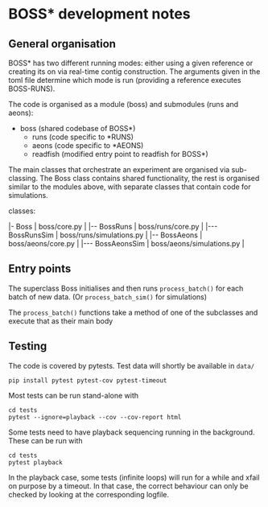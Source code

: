 # BOSS* development notes

## General organisation


BOSS* has two different running modes: either using a given reference or creating its on via real-time contig construction.
The arguments given in the toml file determine which mode is run (providing a reference executes BOSS-RUNS).

The code is organised as a module (boss) and submodules (runs and aeons):

- boss (shared codebase of BOSS*)
  - runs (code specific to *RUNS)
  - aeons (code specific to *AEONS)
  - readfish (modified entry point to readfish for BOSS*)


The main classes that orchestrate an experiment are organised via sub-classing.
The Boss class contains shared functionality, the rest is organised similar to the modules above, 
with separate classes that contain code for simulations.


classes:

|- Boss               |   boss/core.py              |
|-- BossRuns          |   boss/runs/core.py         |
|--- BossRunsSim      |   boss/runs/simulations.py  |
|-- BossAeons         |   boss/aeons/core.py        |
|--- BossAeonsSim     |   boss/aeons/simulations.py |


## Entry points

The superclass Boss initialises and then runs `process_batch()` for each batch of new data. (Or `process_batch_sim()` for simulations)

The `process_batch()` functions take a method of one of the subclasses and execute that as their main body





## Testing

The code is covered by pytests. Test data will shortly be available in `data/`

```shell
pip install pytest pytest-cov pytest-timeout
```

Most tests can be run stand-alone with

```shell
cd tests
pytest --ignore=playback --cov --cov-report html 
```

Some tests need to have playback sequencing running in the background.
These can be run with

```shell
cd tests
pytest playback 
```

In the playback case, some tests (infinite loops) will run for a while and xfail on purpose by a timeout.
In that case, the correct behaviour can only be checked by looking at the corresponding logfile.


